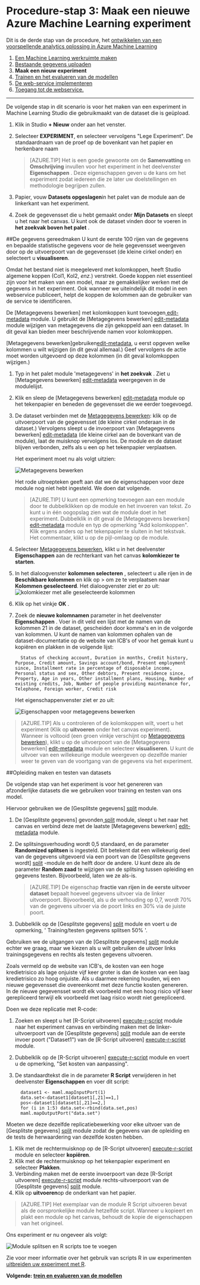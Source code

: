 <properties
    pageTitle="Stap 3: Maak een nieuwe Machine Learning-experiment | Microsoft Azure"
    description="Stap 3 van het opstellen van een scenario voorspellende oplossing: Maak een nieuwe opleiding experiment in Azure Machine Learning Studio."
    services="machine-learning"
    documentationCenter=""
    authors="garyericson"
    manager="jhubbard"
    editor="cgronlun"/>

<tags
    ms.service="machine-learning"
    ms.workload="data-services"
    ms.tgt_pltfrm="na"
    ms.devlang="na"
    ms.topic="article"
    ms.date="10/05/2016" 
    ms.author="garye"/>


# <a name="walkthrough-step-3-create-a-new-azure-machine-learning-experiment"></a>Procedure-stap 3: Maak een nieuwe Azure Machine Learning experiment

Dit is de derde stap van de procedure, het [ontwikkelen van een voorspellende analytics oplossing in Azure Machine Learning](machine-learning-walkthrough-develop-predictive-solution.md)


1.  [Een Machine Learning werkruimte maken](machine-learning-walkthrough-1-create-ml-workspace.md)
2.  [Bestaande gegevens uploaden](machine-learning-walkthrough-2-upload-data.md)
3.  **Maak een nieuw experiment**
4.  [Trainen en het evalueren van de modellen](machine-learning-walkthrough-4-train-and-evaluate-models.md)
5.  [De web-service implementeren](machine-learning-walkthrough-5-publish-web-service.md)
6.  [Toegang tot de webservice.](machine-learning-walkthrough-6-access-web-service.md)

----------

De volgende stap in dit scenario is voor het maken van een experiment in Machine Learning Studio die gebruikmaakt van de dataset die is geüpload.  

1.  Klik in Studio **+ Nieuw** onder aan het venster.
2.  Selecteer **EXPERIMENT**, en selecteer vervolgens "Lege Experiment". De standaardnaam van de proef op de bovenkant van het papier en herkenbare naam

    > [AZURE.TIP] Het is een goede gewoonte om de **Samenvatting** en **Omschrijving** invullen voor het experiment in het deelvenster **Eigenschappen** . Deze eigenschappen geven u de kans om het experiment zodat iedereen die ze later uw doelstellingen en methodologie begrijpen zullen.

3.  Papier, vouw **Datasets opgeslagen**in het palet van de module aan de linkerkant van het experiment.
4.  Zoek de gegevensset die u hebt gemaakt onder **Mijn Datasets** en sleept u het naar het canvas. U kunt ook de dataset vinden door te voeren in **het zoekvak boven het palet** .  

##<a name="prepare-the-data"></a>De gegevens gereedmaken
U kunt de eerste 100 rijen van de gegevens en bepaalde statistische gegevens voor de hele gegevensset weergeven door op de uitvoerpoort van de gegevensset (de kleine cirkel onder) en selecteert u **visualiseren**.  

Omdat het bestand niet is meegeleverd met kolomkoppen, heeft Studio algemene koppen (Col1, Kol2, *enz.*) verstrekt. Goede koppen niet essentieel zijn voor het maken van een model, maar ze gemakkelijker werken met de gegevens in het experiment. Ook wanneer we uiteindelijk dit model in een webservice publiceert, helpt de koppen de kolommen aan de gebruiker van de service te identificeren.  

De [Metagegevens bewerken] met kolomkoppen kunt toevoegen[ edit-metadata] module.
U gebruikt de [Metagegevens bewerken] [ edit-metadata] module wijzigen van metagegevens die zijn gekoppeld aan een dataset. In dit geval kan bieden meer beschrijvende namen voor kolomkoppen. 

[Metagegevens bewerken]gebruiken[edit-metadata], u eerst opgeven welke kolommen u wilt wijzigen (in dit geval allemaal.) Geef vervolgens de actie moet worden uitgevoerd op deze kolommen (in dit geval kolomkoppen wijzigen.)

1.  Typ in het palet module 'metagegevens' in **het zoekvak** . Ziet u [Metagegevens bewerken] [ edit-metadata] weergegeven in de modulelijst.
2.  Klik en sleep de [Metagegevens bewerken] [ edit-metadata] module op het tekenpapier en beneden de gegevensset die we eerder toegevoegd.
3.  De dataset verbinden met de [Metagegevens bewerken][edit-metadata]: klik op de uitvoerpoort van de gegevensset (de kleine cirkel onderaan in de dataset.) Vervolgens sleept u de invoerpoort van [Metagegevens bewerken] [ edit-metadata] (de kleine cirkel aan de bovenkant van de module), laat de muisknop vervolgens los. De module en de dataset blijven verbonden, zelfs als u een op het tekenpapier verplaatsen.

    Het experiment moet nu als volgt uitzien:  

    ![Metagegevens bewerken][2]
    
    Het rode uitroepteken geeft aan dat we de eigenschappen voor deze module nog niet hebt ingesteld. We doen dat volgende.
    
    > [AZURE.TIP] U kunt een opmerking toevoegen aan een module door te dubbelklikken op de module en het invoeren van tekst. Zo kunt u in één oogopslag zien wat de module doet in het experiment. Dubbelklik in dit geval de [Metagegevens bewerken] [ edit-metadata] module en typ de opmerking "Add kolomkoppen". Klik ergens anders op het tekenpapier te sluiten in het tekstvak. Het commentaar, klikt u op de pijl-omlaag op de module.

4.  Selecteer [Metagegevens bewerken][edit-metadata], klikt u in het deelvenster **Eigenschappen** aan de rechterkant van het canvas **kolomkiezer te starten**.
5.  In het dialoogvenster **kolommen selecteren** , selecteert u alle rijen in de **Beschikbare kolommen** en klik op > om ze te verplaatsen naar **Kolommen geselecteerd**.
Het dialoogvenster ziet er zo uit: ![kolomkiezer met alle geselecteerde kolommen][4]
7.  Klik op het vinkje **OK** .
8.  Zoek de **nieuwe kolomnamen** parameter in het deelvenster **Eigenschappen** . Voer in dit veld een lijst met de namen van de kolommen 21 in de dataset, gescheiden door komma's en in de volgorde van kolommen. U kunt de namen van kolommen ophalen van de dataset-documentatie op de website van ICB's of voor het gemak kunt u kopiëren en plakken in de volgende lijst:  

          Status of checking account, Duration in months, Credit history, Purpose, Credit amount, Savings account/bond, Present employment since, Installment rate in percentage of disposable income, Personal status and sex, Other debtors, Present residence since, Property, Age in years, Other installment plans, Housing, Number of existing credits, Job, Number of people providing maintenance for, Telephone, Foreign worker, Credit risk  

    Het eigenschappenvenster ziet er zo uit:

    ![Eigenschappen voor metagegevens bewerken][1]

> [AZURE.TIP] Als u controleren of de kolomkoppen wilt, voert u het experiment (Klik op **uitvoeren** onder het canvas experiment). Wanneer is voltooid (een groen vinkje verschijnt op [Metagegevens bewerken][edit-metadata]), klikt u op de uitvoerpoort van de [Metagegevens bewerken] [ edit-metadata] module en selecteer **visualiseren**. U kunt de uitvoer van een willekeurige module weergeven op dezelfde manier weer te geven van de voortgang van de gegevens via het experiment.

##<a name="create-training-and-test-datasets"></a>Opleiding maken en testen van datasets

De volgende stap van het experiment is voor het genereren van afzonderlijke datasets die we gebruiken voor training en testen van ons model.

Hiervoor gebruiken we de [Gesplitste gegevens] [ split] module.  

1.  De [Gesplitste gegevens] gevonden[ split] module, sleept u het naar het canvas en verbind deze met de laatste [Metagegevens bewerken] [ edit-metadata] module.
2.  De splitsingsverhouding wordt 0,5 standaard, en de parameter **Randomized splitsen** is ingesteld. Dit betekent dat een willekeurig deel van de gegevens uitgevoerd via een poort van de [Gesplitste gegevens wordt] [ split] -module en de helft door de andere. U kunt deze als de parameter **Random zaad** te wijzigen van de splitsing tussen opleiding en gegevens testen. Bijvoorbeeld, laten we ze als-is.
    
    > [AZURE.TIP] De eigenschap **fractie van rijen in de eerste uitvoer dataset** bepaalt hoeveel gegevens uitvoer via de linker uitvoerpoort. Bijvoorbeeld, als u de verhouding op 0,7, wordt 70% van de gegevens uitvoer via de poort links en 30% via de juiste poort.  
    
3. Dubbelklik op de [Gesplitste gegevens] [ split] module en voert u de opmerking, ' Training/testen gegevens splitsen 50% '. 

Gebruiken we de uitgangen van de [Gesplitste gegevens] [ split] module echter we graag, maar we kiezen als u wilt gebruiken de uitvoer links trainingsgegevens en rechts als testen gegevens uitvoeren.  

Zoals vermeld op de website van ICB's, de kosten van een hoge kredietrisico als lage onjuiste vijf keer groter is dan de kosten van een laag kredietrisico zo hoog onjuiste. Als u daarmee rekening houden, wij een nieuwe gegevensset die overeenkomt met deze functie kosten genereren. In de nieuwe gegevensset wordt elk voorbeeld met een hoog risico vijf keer gerepliceerd terwijl elk voorbeeld met laag risico wordt niet gerepliceerd.   

Doen we deze replicatie met R-code:  

1.  Zoeken en sleept u het [R-Script uitvoeren] [ execute-r-script] module naar het experiment canvas en verbinding maken met de linker-uitvoerpoort van de [Gesplitste gegevens] [ split] module aan de eerste invoer poort ("Dataset1") van de [R-Script uitvoeren] [ execute-r-script] module.
2. Dubbelklik op de [R-Script uitvoeren] [ execute-r-script] module en voert u de opmerking, "Set kosten van aanpassing".
2.  De standaardtekst die in de parameter **R Script** verwijderen in het deelvenster **Eigenschappen** en voer dit script:

          dataset1 <- maml.mapInputPort(1)
          data.set<-dataset1[dataset1[,21]==1,]
          pos<-dataset1[dataset1[,21]==2,]
          for (i in 1:5) data.set<-rbind(data.set,pos)
          maml.mapOutputPort("data.set")


Moeten we deze dezelfde replicatiebewerking voor elke uitvoer van de [Gesplitste gegevens] [ split] module zodat de gegevens van de opleiding en de tests de herwaardering van dezelfde kosten hebben.

1.  Klik met de rechtermuisknop op de [R-Script uitvoeren] [ execute-r-script] module en selecteer **kopiëren**.
2.  Klik met de rechtermuisknop op het tekenpapier experiment en selecteer **Plakken**.
3.  Verbinding maken met de eerste invoerpoort van deze [R-Script uitvoeren] [ execute-r-script] module rechts-uitvoerpoort van de [Gesplitste gegevens] [ split] module. 
4.  Klik op **uitvoeren**op de onderkant van het papier. 

> [AZURE.TIP] Het exemplaar van de module R Script uitvoeren bevat als de oorspronkelijke module hetzelfde script. Wanneer u kopieert en plakt een module op het canvas, behoudt de kopie de eigenschappen van het origineel.  

Ons experiment er nu ongeveer als volgt:

![Module splitsen en R scripts toe te voegen][3]

Zie voor meer informatie over het gebruik van scripts R in uw experimenten [uitbreiden uw experiment met R](machine-learning-extend-your-experiment-with-r.md).

**Volgende: [trein en evalueren van de modellen](machine-learning-walkthrough-4-train-and-evaluate-models.md)**


[1]: ./media/machine-learning-walkthrough-3-create-new-experiment/create1.png
[2]: ./media/machine-learning-walkthrough-3-create-new-experiment/create2.png
[3]: ./media/machine-learning-walkthrough-3-create-new-experiment/create3.png
[4]: ./media/machine-learning-walkthrough-3-create-new-experiment/columnselector.png


<!-- Module References -->
[execute-r-script]: https://msdn.microsoft.com/library/azure/30806023-392b-42e0-94d6-6b775a6e0fd5/
[edit-metadata]: https://msdn.microsoft.com/library/azure/370b6676-c11c-486f-bf73-35349f842a66/
[split]: https://msdn.microsoft.com/library/azure/70530644-c97a-4ab6-85f7-88bf30a8be5f/
